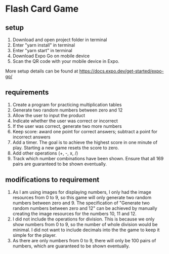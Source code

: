 # Flash Card Game

## setup

1. Download and open project folder in terminal
2. Enter "yarn install" in terminal
3. Enter "yarn start" in terminal
4. Download Expo Go on mobile device
5. Scan the QR code with your mobile device in Expo. 

More setup details can be found at https://docs.expo.dev/get-started/expo-go/

## requirements

1.  Create a program for practicing multiplication tables
2.  Generate two random numbers between zero and 12
3.  Allow the user to input the product
4.  Indicate whether the user was correct or incorrect
5.  If the user was correct, generate two more numbers
6.  Keep score: award one point for correct answers; subtract a point for incorrect answers
7.  Add a timer. The goal is to achieve the highest score in one minute of play. Starting a new
    game resets the score to zero.
8.  Add other operations (+, -, x, /)
9.  Track which number combinations have been shown. Ensure that all 169 pairs are guaranteed to be shown eventually.

## modifications to requirement

1. As I am using images for displaying numbers, I only had the image resources from 0 to 9, so this game will only generate two random numbers between zero and 9. The specification of "Generate two random numbers between zero and 12" can be achieved by manually creating the image resources for the numbers 10, 11 and 12.
2. I did not include the operations for division. This is because we only show numbers from 0 to 9, so the number of whole division would be minimal. I did not want to include decimals into the the game to keep it simple for the player.
3. As there are only numbers from 0 to 9, there will only be 100 pairs of numbers, which are guaranteed to be shown eventually.
